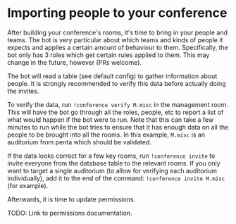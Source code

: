 # Importing people to your conference

After building your conference's rooms, it's time to bring in your people and teams. The bot is 
very particular about which teams and kinds of people it expects and applies a certain amount
of behaviour to them. Specifically, the bot only has 3 roles which get certain rules applied to
them. This may change in the future, however (PRs welcome).

The bot will read a table (see default config) to gather information about people. It is strongly
recommended to verify this data before actually doing the invites.

To verify the data, run `!conference verify M.misc` in the management room. This will have the bot
go through all the roles, people, etc to report a list of what would happen if the bot were to run.
Note that this can take a few minutes to run while the bot tries to ensure that it has enough data
on all the people to be brought into all the rooms. In this example, `M.misc` is an auditorium from 
penta which should be validated.

If the data looks correct for a few key rooms, run `!conference invite` to invite everyone from the
database table to the relevant rooms. If you only want to target a single auditorium (to allow for 
verifying  each auditorium individually), add it to the end of the command: `!conference invite M.misc` 
(for example).

Afterwards, it is time to update permissions.

TODO: Link to permissions documentation.
